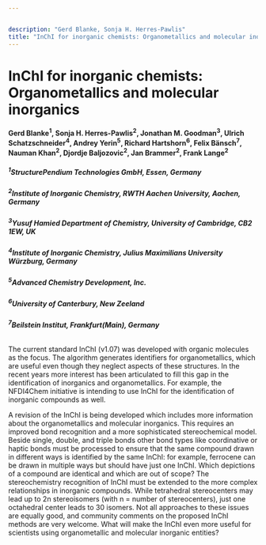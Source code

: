 ```yaml
---


description: "Gerd Blanke, Sonja H. Herres-Pawlis"
title: "InChI for inorganic chemists: Organometallics and molecular inorganics?"
---
```


# InChI for inorganic chemists: Organometallics and molecular inorganics

#### Gerd Blanke<sup>1</sup>, Sonja H. Herres-Pawlis<sup>2</sup>, Jonathan M. Goodman<sup>3</sup>, Ulrich Schatzschneider<sup>4</sup>, Andrey Yerin<sup>5</sup>, Richard Hartshorn<sup>6</sup>, Felix Bänsch<sup>7</sup>, Nauman Khan<sup>2</sup>, Djordje Baljozovic<sup>2</sup>, Jan Brammer<sup>2</sup>, Frank Lange<sup>2</sup>

##### <sup>1</sup>StructurePendium Technologies GmbH, Essen, Germany
##### <sup>2</sup>Institute of Inorganic Chemistry, RWTH Aachen University, Aachen, Germany
##### <sup>3</sup>Yusuf Hamied Department of Chemistry, University of Cambridge, CB2 1EW, UK
##### <sup>4</sup>Institute of Inorganic Chemistry, Julius Maximilians University Würzburg, Germany
##### <sup>5</sup>Advanced Chemistry Development, Inc.
##### <sup>6</sup>University of Canterbury, New Zeeland
##### <sup>7</sup>Beilstein Institut, Frankfurt(Main), Germany


###### 



The current standard InChI (v1.07) was developed with organic molecules as the focus. The algorithm generates identifiers for organometallics, which are useful even though they neglect aspects of these structures. In the recent years more interest has been articulated to fill this gap in the identification of inorganics and organometallics. For example, the NFDI4Chem initiative is intending to use InChI for the identification of inorganic compounds as well.


A revision of the InChI is being developed which includes more information about the organometallics and molecular inorganics. This requires an improved bond recognition and a more sophisticated stereochemical model. Beside single, double, and triple bonds other bond types like coordinative or haptic bonds must be processed to ensure that the same compound drawn in different ways is identified by the same InChI: for example, ferrocene can be drawn in multiple ways but should have just one InChI. Which depictions of a compound are identical and which are out of scope? The stereochemistry recognition of InChI must be extended to the more complex relationships in inorganic compounds. While tetrahedral stereocenters may lead up to 2n stereoisomers (with n = number of stereocenters), just one octahedral center leads to 30 isomers. Not all approaches to these issues are equally good, and community comments on the proposed InChI methods are very welcome. What will make the InChI even more useful for scientists using organometallic and molecular inorganic entities?


